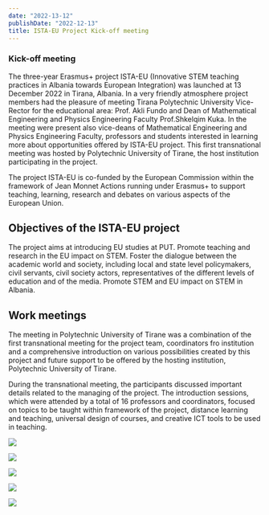 ```yaml
---
date: "2022-13-12"
publishDate: "2022-12-13"
title: ISTA-EU Project Kick-off meeting
---
```


### Kick-off meeting 

The three-year Erasmus+ project ISTA-EU (Innovative STEM teaching practices in Albania towards European Integration) was launched at 13 December 2022 in Tirana, Albania. In a very friendly atmosphere project members had the pleasure of meeting Tirana Polytechnic University Vice-Rector for the educational area: Prof. Akli Fundo and Dean of Mathematical Engineering and Physics Engineering Faculty Prof.Shkelqim Kuka. In the meeting were present also vice-deans of Mathematical Engineering and Physics Engineering Faculty, professors and students interested in learning more about opportunities offered by ISTA-EU project. This first transnational meeting was hosted by Polytechnic University of Tirane, the host institution participating in the project. 

The project ISTA-EU is co-funded by the European Commission within the framework of Jean Monnet Actions running under Erasmus+ to support teaching, learning, research and debates on various aspects of the European Union.


## Objectives of the ISTA-EU project
The project aims at introducing EU studies at PUT. Promote teaching and research in the EU impact on STEM. Foster the dialogue between the academic world and society, including local and state level policymakers, civil servants, civil society actors, representatives of the different levels of education and of the media. Promote STEM and EU impact on STEM in Albania.

## Work meetings
The meeting in Polytechnic University of Tirane was a combination of the first transnational meeting for the project team, coordinators fro institution and a comprehensive introduction on various possibilities created by this project and future support to be offered by the hosting institution, Polytechnic University of Tirane.

During the transnational meeting, the participants discussed important details related to the managing of the project. The introduction sessions, which were attended by a total of 16 professors and coordinators, focused on topics to be taught within framework of the project, distance learning and teaching, universal design of courses, and creative ICT tools to be used in teaching.



![](/images/events/im1.jpg)

![](/images/events/im2.jpg)

![](/images/events/im3.jpg)

![](/images/events/im4.jpg)

![](/images/events/im5.jpg)